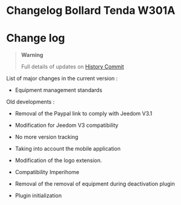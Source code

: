 # Changelog Bollard Tenda W301A

Change log
==========

> **Warning**
>
> Full details of updates on [History
> Commit](https://github.com/Jeedom-Plugins-Extra/plugin-bornetenda/commits/master)

List of major changes in the current version :

-   Equipment management standards

Old developments :

-   Removal of the Paypal link to comply with Jeedom V3.1

-   Modification for Jeedom V3 compatibility

-   No more version tracking

-   Taking into account the mobile application

-   Modification of the logo extension.

-   Compatibility Imperihome

-   Removal of the removal of equipment during deactivation
    plugin

-   Plugin initialization
